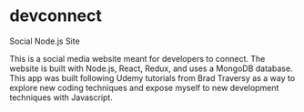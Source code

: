 # devconnect
Social Node.js Site

This is a social media website meant for developers to connect. The website is built with Node.js, React, Redux, and uses a MongoDB database. This app was built following Udemy tutorials from Brad Traversy as a way to explore new coding techniques and expose myself to new development techniques with Javascript.
